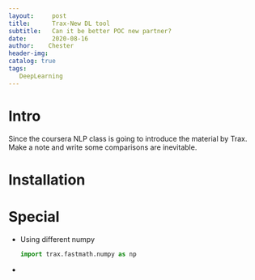 ```yaml
---
layout:     post
title:      Trax-New DL tool
subtitle:   Can it be better POC new partner?
date:       2020-08-16
author:    Chester
header-img: 
catalog: true
tags:
   DeepLearning
---
```

#  Intro 
Since the coursera NLP class is going to introduce the material by Trax. Make a note and write some comparisons are inevitable. 

# Installation

# Special
- Using different numpy
	```python
	import trax.fastmath.numpy as np
	```
-

<!--stackedit_data:
eyJoaXN0b3J5IjpbLTI5NzIwOTY0NiwtMzQ5NzU5MTQzLDExMz
IyMDgzNThdfQ==
-->